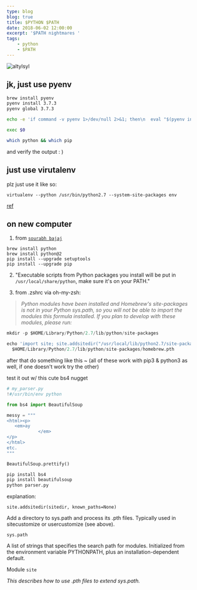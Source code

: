 ```yaml
---
type: blog
blog: true
title: $PYTHON $PATH
date: 2018-06-02 12:00:00
excerpt: '$PATH nightmares '
tags:
    - python
    - $PATH
---
```

![altylsyl](https://res.cloudinary.com/cloudimgts/image/upload/v1572405112/vev2rjvvjfyhglloc3oz.png)

## jk, just use pyenv

```bash
brew install pyenv
pyenv install 3.7.3
pyenv global 3.7.3

echo -e 'if command -v pyenv 1>/dev/null 2>&1; then\n  eval "$(pyenv init -)"\nfi' >> ~/.zshrc

exec $0

which python && which pip
```

and verify the output : )

## just use virutalenv

plz just use it like so:

`virtualenv --python /usr/bin/python2.7 --system-site-packages env`

[ref](https://gist.github.com/jaraco/bed7168bce24673219ae773081fd4ab6)


## on new computer

1. from [`sourabh bajaj`](http://sourabhbajaj.com/mac-setup/Python/)

```shell
brew install python
brew install python@2
pip install --upgrade setuptools
pip install --upgrade pip
```
2. "Executable scripts from Python packages you install will be put in `/usr/local/share/python`, make sure it's on your PATH."

3. from .zshrc via oh-my-zsh:

> _Python modules have been installed and Homebrew's site-packages is not in your Python sys.path, so you will not be able to import the modules this formula installed. If you plan to develop with these modules, please run:_

```python
mkdir -p $HOME/Library/Python/2.7/lib/python/site-packages

echo 'import site; site.addsitedir("/usr/local/lib/python2.7/site-packages")' >
  $HOME/Library/Python/2.7/lib/python/site-packages/homebrew.pth
```

after that do something like this ~ (all of these work with pip3 & python3 as well, if one doesn't work try the other)

test it out w/ this cute bs4 nugget

```python
# my_parser.py
!#/usr/bin/env python

from bs4 import BeautifulSoup

messy = """
<html><p>
   <em>ay
            </em>
</p>
</html>
etc.
"""

BeautifulSoup.prettify()
```

```bash
pip install bs4
pip install beautifulsoup
python parser.py
```

explanation:

```
site.addsitedir(sitedir, known_paths=None)
```

Add a directory to sys.path and process its .pth files. Typically used in sitecustomize or usercustomize (see above).

```
sys.path
```

A list of strings that specifies the search path for modules. Initialized from the environment variable PYTHONPATH, plus an installation-dependent default.

Module `site`

*This describes how to use .pth files to extend sys.path.*

